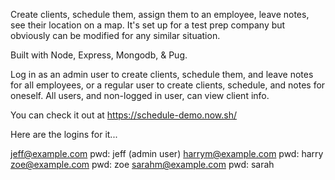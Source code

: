 
Create clients, schedule them, assign them to an employee, leave notes, see their location on a map. It's set up for a test prep company but obviously can be modified for any similar situation.

Built with Node, Express, Mongodb, & Pug.

Log in as an admin user to create clients, schedule them, and leave notes for all employees, or a regular user to create clients, schedule, and notes for oneself. All users, and non-logged in user, can view client info.

You can check it out at https://schedule-demo.now.sh/

Here are the logins for it...

jeff@example.com pwd: jeff (admin user)
harrym@example.com pwd: harry
zoe@example.com pwd: zoe
sarahm@example.com pwd: sarah




